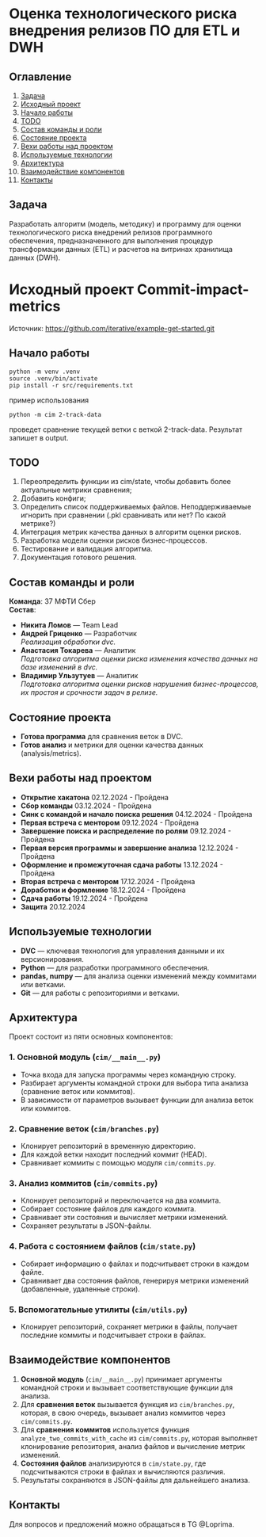 # Оценка технологического риска внедрения релизов ПО для ETL и DWH

## Оглавление

1. [Задача](##Задача)
2. [Исходный проект](#Исходный-проект-Commit-impact-metrics)
3. [Начало работы](##Начало-работы)
4. [TODO](#TODO)
5. [Состав команды и роли](##Состав-команды-и-роли)
6. [Состояние проекта](##Состояние-проекта)
7. [Вехи работы над проектом](##Вехи-работы-над-проектом)
8. [Используемые технологии](##Используемые-технологии)
9. [Архитектура](##Архитектура)
10. [Взаимодействие компонентов](##Взаимодействие-компонентов)
11. [Контакты](##Контакты)

## Задача

Разработать алгоритм (модель, методику) и программу для оценки технологического риска внедрений релизов программного обеспечения, предназначенного для выполнения процедур трансформации данных (ETL) и расчетов на витринах хранилища данных (DWH).

# Исходный проект Commit-impact-metrics

Источник: https://github.com/iterative/example-get-started.git

## Начало работы

```
python -m venv .venv
source .venv/bin/activate
pip install -r src/requirements.txt
```

пример использования
```
python -m cim 2-track-data
```
проведет сравнение текущей ветки с веткой 2-track-data. Результат запишет в output.

## TODO
1. Переопределить функции из cim/state, чтобы добавить более актуальные метрики сравнения;
2. Добавить конфиги;
3. Определить список поддерживаемых файлов. Неподдерживаемые игнорить при сравнении (.pkl сравнивать или нет? По какой метрике?)
4. Интеграция метрик качества данных в алгоритм оценки рисков. 
5. Разработка модели оценки рисков бизнес-процессов.
6. Тестирование и валидация алгоритма.  
7. Документация готового решения.


## Состав команды и роли

**Команда**: 37 МФТИ Сбер  
**Состав**:
- **Никита Ломов** — Team Lead  
- **Андрей Гриценко** — Разработчик  
  *Реализация обработки dvc.*
- **Анастасия Токарева** — Аналитик  
  *Подготовка алгоритма оценки риска изменения качества данных на базе изменений в dvc.*
- **Владимир Ульзутуев** — Аналитик  
  *Подготовка алгоритма оценки рисков нарушения бизнес-процессов, их простоя и срочности задач в релизе.*

## Состояние проекта

- **Готова программа** для сравнения веток в DVC.  
- **Готов анализ** и метрики для оценки качества данных (analysis/metrics).

## Вехи работы над проектом

- **Открытие хакатона** 02.12.2024 - Пройдена
- **Сбор команды** 03.12.2024 - Пройдена
- **Синк с командой и начало поиска решения** 04.12.2024 - Пройдена
- **Первая встреча с ментором** 09.12.2024 - Пройдена
- **Завершение поиска и распределение по ролям** 09.12.2024 - Пройдена
- **Первая версия программы и завершение анализа** 12.12.2024 - Пройдена
- **Оформление и промежуточная сдача работы** 13.12.2024 - Пройдена
- **Вторая встреча с ментором** 17.12.2024 - Пройдена
- **Доработки и формление** 18.12.2024 - Пройдена
- **Сдача работы** 19.12.2024 - Пройдена
- **Защита** 20.12.2024

## Используемые технологии

- **DVC** — ключевая технология для управления данными и их версионирования.
- **Python** — для разработки программного обеспечения.
- **pandas, numpy** — для анализа оценки изменений между коммитами или ветками.
- **Git** — для работы с репозиториями и ветками.

## Архитектура

Проект состоит из пяти основных компонентов:

### 1. **Основной модуль (`cim/__main__.py`)**
   - Точка входа для запуска программы через командную строку.
   - Разбирает аргументы командной строки для выбора типа анализа (сравнение веток или коммитов).
   - В зависимости от параметров вызывает функции для анализа веток или коммитов.

### 2. **Сравнение веток (`cim/branches.py`)**
   - Клонирует репозиторий в временную директорию.
   - Для каждой ветки находит последний коммит (HEAD).
   - Сравнивает коммиты с помощью модуля `cim/commits.py`.

### 3. **Анализ коммитов (`cim/commits.py`)**
   - Клонирует репозиторий и переключается на два коммита.
   - Собирает состояние файлов для каждого коммита.
   - Сравнивает эти состояния и вычисляет метрики изменений.
   - Сохраняет результаты в JSON-файлы.

### 4. **Работа с состоянием файлов (`cim/state.py`)**
   - Собирает информацию о файлах и подсчитывает строки в каждом файле.
   - Сравнивает два состояния файлов, генерируя метрики изменений (добавленные, удаленные строки).

### 5. **Вспомогательные утилиты (`cim/utils.py`)**
   - Клонирует репозиторий, сохраняет метрики в файлы, получает последние коммиты и подсчитывает строки в файлах.

## Взаимодействие компонентов

1. **Основной модуль** (`cim/__main__.py`) принимает аргументы командной строки и вызывает соответствующие функции для анализа.
2. Для **сравнения веток** вызывается функция из `cim/branches.py`, которая, в свою очередь, вызывает анализ коммитов через `cim/commits.py`.
3. Для **сравнения коммитов** используется функция `analyze_two_commits_with_cache` из `cim/commits.py`, которая выполняет клонирование репозитория, анализ файлов и вычисление метрик изменений.
4. **Состояния файлов** анализируются в `cim/state.py`, где подсчитываются строки в файлах и вычисляются различия.
5. Результаты сохраняются в JSON-файлы для дальнейшего анализа.

## Контакты

Для вопросов и предложений можно обращаться в TG @Loprima.